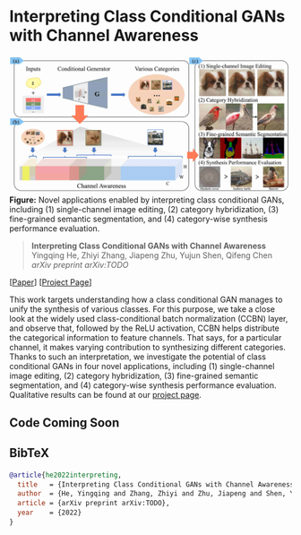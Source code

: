 # Interpreting Class Conditional GANs with Channel Awareness

![image](./docs/assets/teaser.jpg)
**Figure:** Novel applications enabled by interpreting class conditional GANs, including (1) single-channel image editing, (2) category hybridization, (3) fine-grained semantic segmentation, and (4) category-wise synthesis performance evaluation.

> **Interpreting Class Conditional GANs with Channel Awareness** <br>
> Yingqing He, Zhiyi Zhang, Jiapeng Zhu, Yujun Shen, Qifeng Chen <br>
> *arXiv preprint arXiv:TODO*

[[Paper](https://arxiv.org/pdf/TODO.pdf)]
[[Project Page](https://yingqinghe.github.io/interclassgan)]

This work targets understanding how a class conditional GAN manages to unify the synthesis of various classes. For this purpose, we take a close look at the widely used class-conditional batch normalization (CCBN) layer, and observe that, followed by the ReLU activation, CCBN helps distribute the categorical information to feature channels. That says, for a particular channel, it makes varying contribution to synthesizing different categories. Thanks to such an interpretation, we investigate the potential of class conditional GANs in four novel applications, including (1) single-channel image editing, (2) category hybridization, (3) fine-grained semantic segmentation, and (4) category-wise synthesis performance evaluation. Qualitative results can be found at our [project page](https://yingqinghe.github.io/interclassgan).

## Code Coming Soon

## BibTeX

```bibtex
@article{he2022interpreting,
  title   = {Interpreting Class Conditional GANs with Channel Awareness},
  author  = {He, Yingqing and Zhang, Zhiyi and Zhu, Jiapeng and Shen, Yujun and Chen, Qifeng},
  article = {arXiv preprint arXiv:TODO},
  year    = {2022}
}
```
